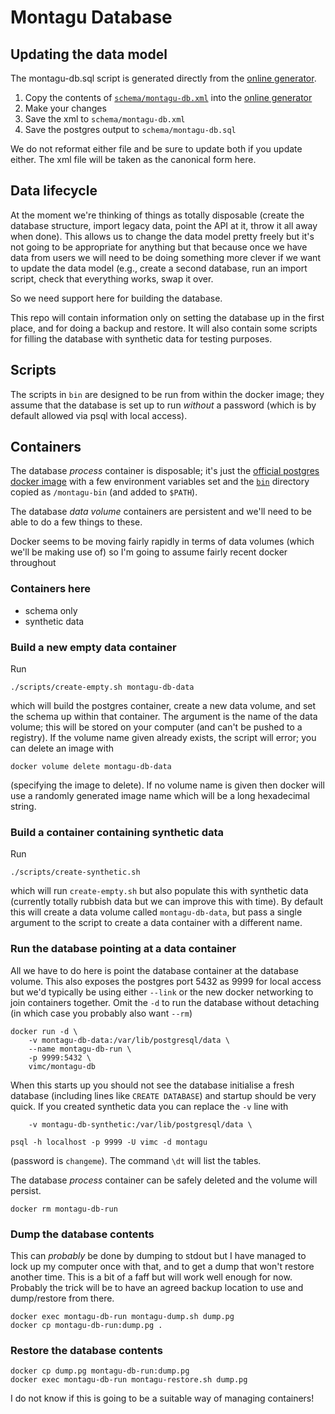 # Montagu Database

## Updating the data model

The montagu-db.sql script is generated directly from the [online generator](http://ondras.zarovi.cz/sql/demo/).

1. Copy the contents of [`schema/montagu-db.xml`](schema/montagu-db.xml) into the [online generator](http://ondras.zarovi.cz/sql/demo/)
2. Make your changes
3. Save the xml to `schema/montagu-db.xml`
4. Save the postgres output to `schema/montagu-db.sql`

We do not reformat either file and be sure to update both if you update either.  The xml file will be taken as the canonical form here.

## Data lifecycle

At the moment we're thinking of things as totally disposable (create the database structure, import legacy data, point the API at it, throw it all away when done).  This allows us to change the data model pretty freely but it's not going to be appropriate for anything but that because once we have data from users we will need to be doing something more clever if we want to update the data model (e.g., create a second database, run an import script, check that everything works, swap it over.

So we need support here for building the database.

This repo will contain information only on setting the database up in the first place, and for doing a backup and restore.  It will also contain some scripts for filling the database with synthetic data for testing purposes.

## Scripts

The scripts in `bin` are designed to be run from within the docker image; they assume that the database is set up to run *without* a password (which is by default allowed via psql with local access).

## Containers

The database *process* container is disposable; it's just the [official postgres docker image](https://hub.docker.com/_/postgres/) with a few environment variables set and the [`bin`](bin) directory copied as `/montagu-bin` (and added to `$PATH`).

The database *data volume* containers are persistent and we'll need to be able to do a few things to these.

Docker seems to be moving fairly rapidly in terms of data volumes (which we'll be making use of) so I'm going to assume fairly recent docker throughout

### Containers here

* schema only
* synthetic data

### Build a new empty data container

Run

```
./scripts/create-empty.sh montagu-db-data
```

which will build the postgres container, create a new data volume, and set the schema up within that container.  The argument is the name of the data volume; this will be stored on your computer (and can't be pushed to a registry).  If the volume name given already exists, the script will error; you can delete an image with

```
docker volume delete montagu-db-data
```

(specifying the image to delete).  If no volume name is given then docker will use a randomly generated image name which will be a long hexadecimal string.

### Build a container containing synthetic data

Run

```
./scripts/create-synthetic.sh

```

which will run `create-empty.sh` but also populate this with synthetic data (currently totally rubbish data but we can improve this with time).  By default this will create a data volume called `montagu-db-data`, but pass a single argument to the script to create a data container with a different name.

### Run the database pointing at a data container

All we have to do here is point the database container at the database volume.  This also exposes the postgres port 5432 as 9999 for local access but we'd typically be using either `--link` or the new docker networking to join containers together.  Omit the `-d` to run the database without detaching (in which case you probably also want `--rm`)

```
docker run -d \
    -v montagu-db-data:/var/lib/postgresql/data \
    --name montagu-db-run \
    -p 9999:5432 \
    vimc/montagu-db
```

When this starts up you should not see the database initialise a fresh database (including lines like `CREATE DATABASE`) and startup should be very quick.  If you created synthetic data you can replace the `-v` line with

```
    -v montagu-db-synthetic:/var/lib/postgresql/data \
```

```
psql -h localhost -p 9999 -U vimc -d montagu
```

(password is `changeme`).  The command `\dt` will list the tables.

The database _process_ container can be safely deleted and the volume will persist.

```
docker rm montagu-db-run
```

### Dump the database contents

This can *probably* be done by dumping to stdout but I have managed to lock up my computer once with that, and to get a dump that won't restore another time.  This is a bit of a faff but will work well enough for now.  Probably the trick will be to have an agreed backup location to use and dump/restore from there.

```
docker exec montagu-db-run montagu-dump.sh dump.pg
docker cp montagu-db-run:dump.pg .
```

### Restore the database contents

```
docker cp dump.pg montagu-db-run:dump.pg
docker exec montagu-db-run montagu-restore.sh dump.pg
```

I do not know if this is going to be a suitable way of managing containers!
